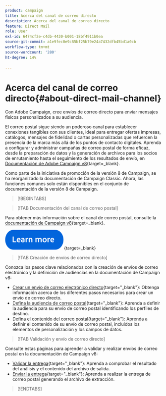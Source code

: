 ```yaml
---
product: campaign
title: Acerca del canal de correo directo
description: Acerca del canal de correo directo
feature: Direct Mail
role: User
exl-id: 6474cf2e-c4db-4430-b001-18bf4911b0ea
source-git-commit: a1e9fec0e9c85bf25b79e24a7432dfb45bd1a0cb
workflow-type: tm+mt
source-wordcount: '280'
ht-degree: 14%

---
```



# Acerca del canal de correo directo{#about-direct-mail-channel}

Con Adobe Campaign, cree envíos de correo directo para enviar mensajes físicos personalizados a su audiencia.

El correo postal sigue siendo un poderoso canal para establecer conexiones tangibles con sus clientes, ideal para entregar ofertas impresas, catálogos, mensajes de fidelidad o cartas personalizadas que refuercen la presencia de la marca más allá de los puntos de contacto digitales. Aprenda a configurar y administrar campañas de correo postal de forma eficaz, desde la preparación de datos y la generación de archivos para los socios de enrutamiento hasta el seguimiento de los resultados de envío, en [Documentación de Adobe Campaign v8](https://experienceleague.adobe.com/docs/campaign/campaign-v8/send/direct-mail.html){target=_blank}.

Como parte de la iniciativa de promoción de la versión 8 de Campaign, se ha reorganizado la documentación de Campaign Classic. Ahora, las funciones comunes solo están disponibles en el conjunto de documentación de la versión 8 de Campaign.

>[!BEGINTABS]

>[!TAB Documentación del canal de correo postal]

Para obtener más información sobre el canal de correo postal, consulte la [documentación de Campaign v8](https://experienceleague.adobe.com/docs/campaign/campaign-v8/send/direct-mail.html){target=_blank}.


[![imagen](../../assets/do-not-localize/learn-more-button.svg)](https://experienceleague.adobe.com/docs/campaign/campaign-v8/send/direct-mail.html){target=_blank}


>[!TAB Creación de envíos de correo directo]

Conozca los pasos clave relacionados con la creación de envíos de correo electrónico y la definición de audiencias en la documentación de Campaign v8:

* [Crear un envío de correo electrónico directo](https://experienceleague.adobe.com/docs/campaign/campaign-v8/send/direct-mail.html#creating-a-direct-mail-delivery){target="_blank"}: Obtenga información acerca de los diferentes pasos necesarios para crear un envío de correo directo.
* [Defina la audiencia de correo postal](https://experienceleague.adobe.com/docs/campaign/campaign-v8/send/direct-mail.html#creating-a-direct-mail-delivery#defining-the-direct-mail-audience){target="_blank"}: Aprenda a definir la audiencia para su envío de correo postal identificando los perfiles de destino.
* [Defina el contenido del correo postal](https://experienceleague.adobe.com/docs/campaign/campaign-v8/send/direct-mail.html#creating-a-direct-mail-delivery#defining-the-direct-mail-content){target="_blank"}: Aprenda a definir el contenido de su envío de correo postal, incluidos los elementos de personalización y los campos de datos.

>[!TAB Validación y envío de correo directo]

Consulte estas páginas para aprender a validar y realizar envíos de correo postal en la documentación de Campaign v8:

* [Validar la entrega](https://experienceleague.adobe.com/docs/campaign/campaign-v8/send/direct-mail.html#creating-a-direct-mail-delivery#defining-the-direct-mail-content){target="_blank"}: Aprenda a comprobar el resultado del análisis y el contenido del archivo de salida.
* [Enviar la entrega](https://experienceleague.adobe.com/docs/campaign/campaign-v8/send/direct-mail.html#creating-a-direct-mail-delivery#defining-the-direct-mail-content){target="_blank"}: Aprenda a realizar la entrega de correo postal generando el archivo de extracción.



>[!ENDTABS]